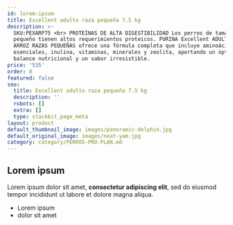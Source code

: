 ```yaml
---
id: lorem-ipsum
title: Excellent adulto raza pequeña 7.5 kg
description: >-
  SKU:PEXARP75 <br> PROTEÍNAS DE ALTA DIGESTIBILIDAD Los perros de tamaño
  pequeño tienen altos requerimientos proteicos. PURINA Excellent ADULTO POLLO Y
  ARROZ RAZAS PEQUEÑAS ofrece una fórmula completa que incluye aminoácidos
  esenciales, inulina, vitaminas, minerales y zeolita, aportando un óptimo
  balance nutricional y un sabor irresistible.
price: '535'
order: 0
featured: false
seo:
  title: Excellent adulto raza pequeña 7.5 kg
  description: ''
  robots: []
  extra: []
  type: stackbit_page_meta
layout: product
default_thumbnail_image: images/panoramic-dolphin.jpg
default_original_image: images/neat-yam.jpg
category: category/PERROS-PRO-PLAN.md
---
```

## Lorem ipsum

Lorem ipsum dolor sit amet, **consectetur adipiscing elit**, sed do eiusmod tempor incididunt ut labore et dolore magna aliqua.

- Lorem ipsum
- dolor sit amet